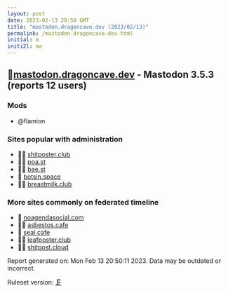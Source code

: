 ```yaml
---
layout: post
date: 2023-02-13 20:50 GMT
title: "mastodon.dragoncave.dev (2023/02/13)"
permalink: /mastodon-dragoncave-dev.html
initial: m
initi2l: ma
---
```


## 🦝[mastodon.dragoncave.dev](https://mastodon.dragoncave.dev) - Mastodon 3.5.3 (reports 12 users)

### Mods
 * @flamion

### Sites popular with administration

* 🦝🧸 [shitposter.club](/shitposter-club.html)
* 🦝🧸 [poa.st](/poa-st.html)
* 🦝🧸 [bae.st](/bae-st.html)
* 🐘 [botsin.space](/botsin-space.html)
* 🦝🧸 [breastmilk.club](/breastmilk-club.html)

### More sites commonly on federated timeline

* 💉 [noagendasocial.com](/noagendasocial-com.html)
* 🦝🧸 [asbestos.cafe](/asbestos-cafe.html)
* 🦝 [seal.cafe](/seal-cafe.html)
* 🦝🧸 [leafposter.club](/leafposter-club.html)
* 🦝🧸 [shitpost.cloud](/shitpost-cloud.html)

Report generated on: Mon Feb 13 20:50:11 2023. Data may be outdated or incorrect.

Ruleset version: [🗜](/version-clamp)
